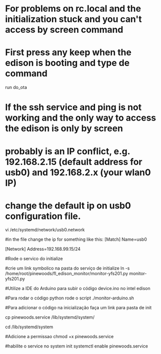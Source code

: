 # For problems on rc.local and the initialization stuck and you can't access by screen command
# First press any keep when the edison is booting and type de command
run do_ota


# If the ssh service and ping is not working and the only way to access the edison is only by screen
# probably is an IP conflict, e.g. 192.168.2.15 (default address for usb0) and 192.168.2.x (your wlan0 IP)
# change the default ip on usb0 configuration file.
vi /etc/systemd/network/usb0.network 

#in the file change the ip for something like this:
[Match]
Name=usb0

[Network]
Address=192.168.99.15/24

#Rode o servico do initialize

#crie um link symbolico na pasta do serviço de initialize
ln -s /home/root/pinewoods/fl_edison_monitor/monitor-yfs201.py monitor-yfs201.py


#Utilize a IDE do Arduino para subir o código device.ino no intel edison


#Para rodar o código python rode o script
./monitor-arduino.sh

#Para adicionar o código na inicialização faça um link para pasta de init

cp pinewoods.service /lib/systemd/system/

cd /lib/systemd/system

#Adicione a permissao
chmod +x pinewoods.service 

#habilite o service no system init
systemctl enable pinewoods.service 


